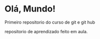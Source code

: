 # Olá, Mundo!
 Primeiro repositorio do curso de git e git hub

repositorio de aprendizado feito em aula.